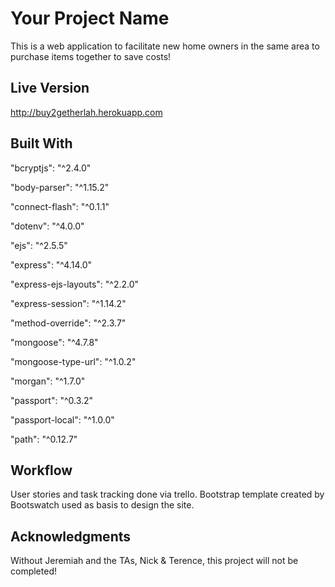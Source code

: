 # Your Project Name

This is a web application to facilitate new home owners in the same area to purchase items together to save costs!

<!-- ## Getting Started

Go to http://buy2getherlah.herokuapp.com -->

<!-- ### Prerequisites

What is needed to install and run the project, how do we install them

```
Code example
```

### How to Use

A step by step guide on how to install and use the project, for example if this is a game, how do we play it.


```
Code example
```

More steps...

```
until finished
``` -->


<!-- ## Tests

Did you write automated tests? If so, how do we run them.


```
Code example
``` -->

## Live Version

http://buy2getherlah.herokuapp.com

## Built With

"bcryptjs": "^2.4.0"

"body-parser": "^1.15.2"

"connect-flash": "^0.1.1"

"dotenv": "^4.0.0"

"ejs": "^2.5.5"

"express": "^4.14.0"

"express-ejs-layouts": "^2.2.0"

"express-session": "^1.14.2"

"method-override": "^2.3.7"

"mongoose": "^4.7.8"

"mongoose-type-url": "^1.0.2"

"morgan": "^1.7.0"

"passport": "^0.3.2"

"passport-local": "^1.0.0"

"path": "^0.12.7"

## Workflow

User stories and task tracking done via trello.
Bootstrap template created by Bootswatch used as basis to design the site.

<!-- ## Authors

Did you collaborate with others on this project, list them here

* **John McClain** - *Responsible for keeping vests white* - [GithubUserName](https://github.com/GithubUserName) -->

## Acknowledgments

Without Jeremiah and the TAs, Nick & Terence, this project will not be completed!
